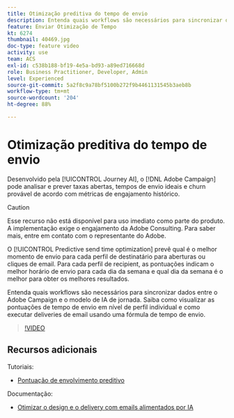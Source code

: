 ```yaml
---
title: Otimização preditiva do tempo de envio
description: Entenda quais workflows são necessários para sincronizar dados entre o Adobe Campaign e o modelo de IA de jornada. Saiba como visualizar as pontuações de tempo de envio em nível de perfil individual e como executar deliveries de email usando uma fórmula de tempo de envio.
feature: Enviar Otimização de Tempo
kt: 6274
thumbnail: 40469.jpg
doc-type: feature video
activity: use
team: ACS
exl-id: c538b188-bf19-4e5a-bd93-a89ed716668d
role: Business Practitioner, Developer, Admin
level: Experienced
source-git-commit: 5a2f8c9a78bf5100b272f9b4461131545b3aeb8b
workflow-type: tm+mt
source-wordcount: '204'
ht-degree: 88%

---
```


# Otimização preditiva do tempo de envio

Desenvolvido pela [!UICONTROL Journey AI], o [!DNL Adobe Campaign] pode analisar e prever taxas abertas, tempos de envio ideais e churn provável de acordo com métricas de engajamento histórico.

>[!CAUTION]
>Esse recurso não está disponível para uso imediato como parte do produto. A implementação exige o engajamento da Adobe Consulting. Para saber mais, entre em contato com o representante do Adobe.

O [!UICONTROL Predictive send time optimization] prevê qual é o melhor momento de envio para cada perfil de destinatário para aberturas ou cliques de email. Para cada perfil de recipient, as pontuações indicam o melhor horário de envio para cada dia da semana e qual dia da semana é o melhor para obter os melhores resultados.

Entenda quais workflows são necessários para sincronizar dados entre o Adobe Campaign e o modelo de IA de jornada. Saiba como visualizar as pontuações de tempo de envio em nível de perfil individual e como executar deliveries de email usando uma fórmula de tempo de envio.

>[!VIDEO](https://video.tv.adobe.com/v/40469?quality=12)

## Recursos adicionais

Tutoriais:

* [Pontuação de envolvimento preditivo](predictive-engagement-scoring.md)

Documentação:

* [Otimizar o design e o delivery com emails alimentados por IA](https://experienceleague.adobe.com/docs/campaign-standard/using/testing-and-sending/preparing-and-testing-messages/predictive.html?lang=en)

